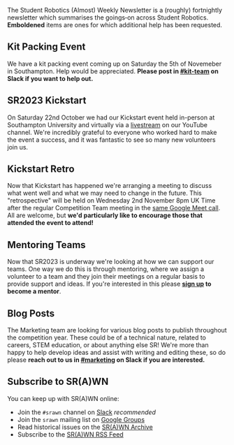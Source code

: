 The Student Robotics (Almost) Weekly Newsletter is a (roughly) fortnightly newsletter which summarises the goings‐on across Student Robotics. **Emboldened** items are ones for which additional help has been requested.

## Kit Packing Event

We have a kit packing event coming up on Saturday the 5th of Novemeber in Southampton. Help would be appreciated. **Please post in [#kit-team](https://studentrobotics.slack.com/archives/CMQ49PXPG) on Slack if you want to help out.**

## SR2023 Kickstart

On Saturday 22nd October we had our Kickstart event held in-person at Southampton University and virtually via a [livestream](https://www.youtube.com/watch?v=FVnNv5GSpyQ) on our YouTube channel. We're incredibly grateful to everyone who worked hard to make the event a success, and it was fantastic to see so many new volunteers join us.

## Kickstart Retro

Now that Kickstart has happened we're arranging a meeting to discuss what went well and what we may need to change in the future. This "retrospective" will be held on Wednesday 2nd November 8pm UK Time after the regular Competition Team meeting in the [same Google Meet call](https://meet.google.com/bzu-aacz-jbh). All are welcome, but **we'd particularly like to encourage those that attended the event to attend!**

## Mentoring Teams

Now that SR2023 is underway we're looking at how we can support our teams. One way we do this is through mentoring, where we assign a volunteer to a team and they join their meetings on a regular basis to provide support and ideas. If you're interested in this please **[sign up](https://docs.google.com/forms/d/1lNGjfSpTzXeQRxv0WDn3X8mL_kBJWcwb69zNNZm08KU/edit) to become a mentor**.

## Blog Posts

The Marketing team are looking for various blog posts to publish throughout the competition year. These could be of a technical nature, related to careers, STEM education, or about anything else SR! We're more than happy to help develop ideas and assist with writing and editing these, so do please **reach out to us in [#marketing](https://studentrobotics.slack.com/archives/C02C3LDGFP0) on Slack if you are interested.**


## Subscribe to SR(A)WN

You can keep up with SR(A)WN online:

- Join the `#srawn` channel on [Slack](https://app.slack.com/client/T0EEPF1LH/C01GBT8NMSN) _recommended_
- Join the `srawn` mailing list on [Google Groups](https://groups.google.com/g/srawn)
- Read historical issues on the [SR(A)WN Archive](https://studentrobotics.org/srawn)
- Subscribe to the [SR(A)WN RSS Feed](https://studentrobotics.org/srawn/rss.xml)

